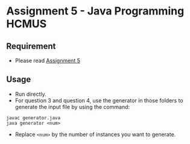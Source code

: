 # Assignment 5 - Java Programming HCMUS
## Requirement
- Please read [Assignment 5](Assignment5.txt)
## Usage
- Run directly.
- For question 3 and question 4, use the generator in those folders to generate the input file by using the command:
```
javac generator.java
java generator <num>
```
- Replace ```<num>``` by the number of instances you want to generate.
